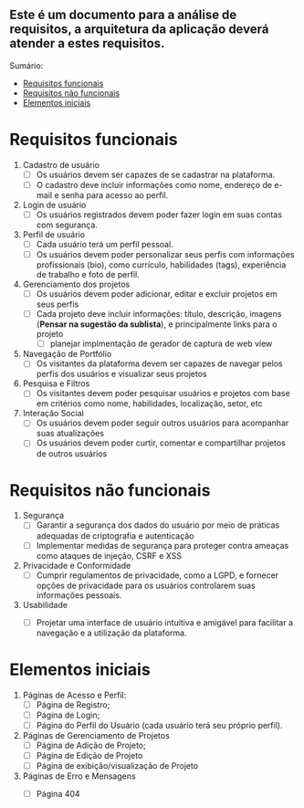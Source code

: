 ## Este é um documento para a análise de requisitos, a arquitetura da aplicação deverá atender a estes requisitos.

Sumário:
- [Requisitos funcionais](#requisitos-funcionais)
- [Requisitos não funcionais](#requisitos-não-funcionais)
- [Elementos iniciais](#elementos-iniciais)


# Requisitos funcionais
1. Cadastro de usuário
   - [ ] Os usuários devem ser capazes de se cadastrar na plataforma.
   - [ ] O cadastro deve incluir informações como nome, endereço de e-mail e senha para acesso ao perfil.
2. Login de usuário
   - [ ] Os usuários registrados devem poder fazer login em suas contas com segurança.
3. Perfil de usuário
   - [ ] Cada usuário terá um perfil pessoal.
   - [ ] Os usuários devem poder personalizar seus perfis com informações profissionais (bio), como currículo, habilidades (tags), experiência de trabalho e foto de perfil.
4. Gerenciamento dos projetos
   - [ ] Os usuários devem poder adicionar, editar e excluir projetos em seus perfis
   - [ ] Cada projeto deve incluir informações: título, descrição, imagens (**Pensar na sugestão da sublista**), e principalmente links para o projeto
       - [ ] planejar implmentação de gerador de captura de web view
5. Navegação de Portfólio
   - [ ] Os visitantes da plataforma devem ser capazes de navegar pelos perfis dos usuários e visualizar seus projetos
6. Pesquisa e Filtros
   - [ ] Os visitantes devem poder pesquisar usuários e projetos com base em critérios como nome, habilidades, localização, setor, etc
7. Interação Social
   - [ ] Os usuários devem poder seguir outros usuários para acompanhar suas atualizações
   - [ ] Os usuários devem poder curtir, comentar e compartilhar projetos de outros usuários

# Requisitos não funcionais

1. Segurança
   - [ ] Garantir a segurança dos dados do usuário por meio de práticas adequadas de criptografia e autenticação
   - [ ] Implementar medidas de segurança para proteger contra ameaças como ataques de injeção, CSRF e XSS
2. Privacidade e Conformidade
   - [ ] Cumprir regulamentos de privacidade, como a LGPD, e fornecer opções de privacidade para os usuários controlarem suas informações pessoais.
3. Usabilidade
    - [ ] Projetar uma interface de usuário intuitiva e amigável para facilitar a navegação e a utilização da plataforma.
  

# Elementos iniciais
1. Páginas de Acesso e Perfil:
   - [ ] Página de Registro;
   - [ ] Página de Login;
   - [ ] Página do Perfil do Usuário (cada usuário terá seu próprio perfil).
2. Páginas de Gerenciamento de Projetos
   - [ ] Página de Adição de Projeto;
   - [ ] Página de Edição de Projeto
   - [ ] Página de exibição/visualização de Projeto
3. Páginas de Erro e Mensagens
   - [ ] Página 404

